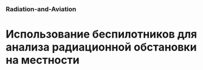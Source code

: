 ### Radiation-and-Aviation
# Использование беспилотников для анализа радиационной обстановки на местности